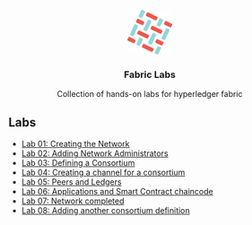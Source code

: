 

<br />
<p align="center">
  <a>
    <img src="img/fabric_logo.png" alt="Logo" width="80" height="80">
  </a>

  <h3 align="center">Fabric Labs</h3>

  <p align="center">
    Collection of hands-on labs for hyperledger fabric
</p>


<!-- LINKS FOR LABS -->
## Labs

* [Lab 01: Creating the Network](docs/lab01.md)
* [Lab 02: Adding Network Administrators](docs/lab02.md)
* [Lab 03: Defining a Consortium](docs/lab03.md)
* [Lab 04: Creating a channel for a consortium](docs/lab04.md)
* [Lab 05: Peers and Ledgers](docs/lab05.md)
* [Lab 06: Applications and Smart Contract chaincode](docs/lab06.md)
* [Lab 07: Network completed](docs/lab07.md)
* [Lab 08: Adding another consortium definition](docs/lab08.md)
